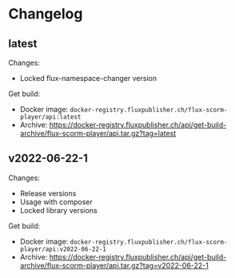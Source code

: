 # Changelog

## latest

Changes:

- Locked flux-namespace-changer version

Get build:

- Docker image: `docker-registry.fluxpublisher.ch/flux-scorm-player/api:latest`
- Archive: https://docker-registry.fluxpublisher.ch/api/get-build-archive/flux-scorm-player/api.tar.gz?tag=latest

## v2022-06-22-1

Changes:

- Release versions
- Usage with composer
- Locked library versions

Get build:

- Docker image: `docker-registry.fluxpublisher.ch/flux-scorm-player/api:v2022-06-22-1`
- Archive: https://docker-registry.fluxpublisher.ch/api/get-build-archive/flux-scorm-player/api.tar.gz?tag=v2022-06-22-1
